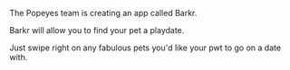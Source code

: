 The Popeyes team is creating an app called Barkr.

Barkr will allow you to find your pet a playdate.

Just swipe right on any fabulous pets you'd like your pwt to go on a date with.

